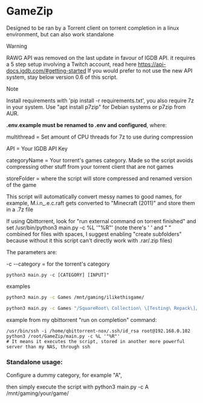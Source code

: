 # GameZip
Designed to be ran by a Torrent client on torrent completion in a linux environment, but can also work standalone

> [!WARNING]
> RAWG API was removed on the last update in favour of IGDB API.
> it requires a 5 step setup involving a Twitch account, read here https://api-docs.igdb.com/#getting-started
> If you would prefer to not use the new API system, stay below version 0.6 of this script.


> [!NOTE]
> Install requirements with 'pip install -r requirements.txt', you also require 7z in your system. Use "apt install p7zip" for Debian systems or p7zip from AUR.

**.env.example must be renamed to .env and configured**, where:

multithread = Set amount of CPU threads for 7z to use during compression

API = Your IGDB API Key

categoryName = Your torrent's games category. Made so the script avoids compressing other stuff from your torrent client that are not games

storeFolder = where the script will store compressed and renamed version of the game

This script will automatically convert messy names to good names, for example, M.i.n_.e.c.raft gets converted to "Minecraft (2011)" and store them in a .7z file


If using Qbittorrent, look for "run external command on torrent finished" and set /usr/bin/python3 main.py -c %L '"%R"' (note there's ' ' and " " combined for files with spaces, I suggest enabling "create subfolders" because without it this script can't directly work with .rar/.zip files)

The parameters are:

-c --category = for the torrent's category
```
python3 main.py -c [CATEGORY] [INPUT]"
```

examples
```bash
python3 main.py -c Games /mnt/gaming/ilikethisgame/

python3 main.py -c Games "/SquareRoot\ Collection\ \[Testing\ Repack\]/"
```

example from my qbittorrent "run on completion" command:

```
/usr/bin/ssh -i /home/qbittorrent-nox/.ssh/id_rsa root@192.168.0.102 python3 /root/GameZip/main.py -c %L '"%R"' 
# It means it executes the script, stored in another more powerful server than my NAS, through ssh
```
### Standalone usage:
Configure a dummy category, for example "A",

then simply execute the script with python3 main.py -c A /mnt/gaming/your/game/

